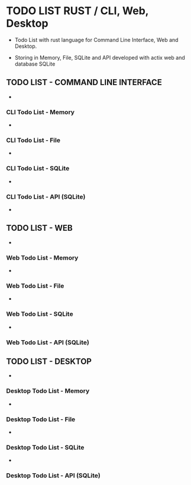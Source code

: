 # TODO LIST RUST / CLI, Web, Desktop

- Todo List with rust language for Command Line Interface, Web and Desktop.

- Storing in Memory, File, SQLite and API developed with actix web and database SQLite

## TODO LIST - COMMAND LINE INTERFACE

-

### CLI Todo List - Memory

-

### CLI Todo List - File

-

### CLI Todo List - SQLite

-

### CLI Todo List - API (SQLite)

-

## TODO LIST - WEB

-

### Web Todo List - Memory

-

### Web Todo List - File

-

### Web Todo List - SQLite

-

### Web Todo List - API (SQLite)

## TODO LIST - DESKTOP

-

### Desktop Todo List - Memory
  -

### Desktop Todo List - File
  -

### Desktop Todo List - SQLite
  -

### Desktop Todo List - API (SQLite)

